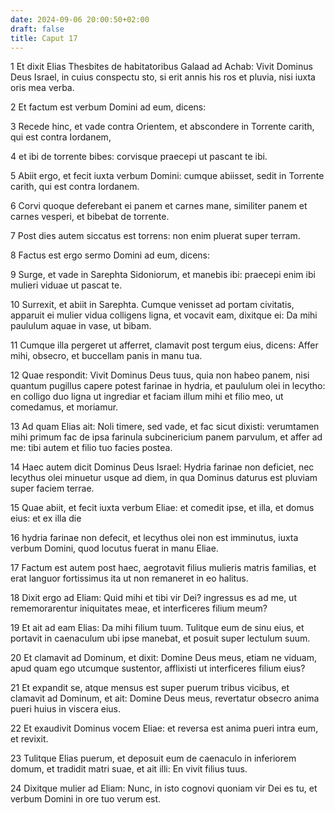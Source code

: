 ```yaml
---
date: 2024-09-06 20:00:50+02:00
draft: false
title: Caput 17
---
```





1 Et dixit Elias Thesbites de habitatoribus Galaad ad Achab: Vivit Dominus Deus Israel, in cuius conspectu sto, si erit annis his ros et pluvia, nisi iuxta oris mea verba.

2 Et factum est verbum Domini ad eum, dicens:

3 Recede hinc, et vade contra Orientem, et abscondere in Torrente carith, qui est contra Iordanem,

4 et ibi de torrente bibes: corvisque praecepi ut pascant te ibi.

5 Abiit ergo, et fecit iuxta verbum Domini: cumque abiisset, sedit in Torrente carith, qui est contra Iordanem.

6 Corvi quoque deferebant ei panem et carnes mane, similiter panem et carnes vesperi, et bibebat de torrente.

7 Post dies autem siccatus est torrens: non enim pluerat super terram.

8 Factus est ergo sermo Domini ad eum, dicens:

9 Surge, et vade in Sarephta Sidoniorum, et manebis ibi: praecepi enim ibi mulieri viduae ut pascat te.

10 Surrexit, et abiit in Sarephta. Cumque venisset ad portam civitatis, apparuit ei mulier vidua colligens ligna, et vocavit eam, dixitque ei: Da mihi paululum aquae in vase, ut bibam.

11 Cumque illa pergeret ut afferret, clamavit post tergum eius, dicens: Affer mihi, obsecro, et buccellam panis in manu tua.

12 Quae respondit: Vivit Dominus Deus tuus, quia non habeo panem, nisi quantum pugillus capere potest farinae in hydria, et paululum olei in lecytho: en colligo duo ligna ut ingrediar et faciam illum mihi et filio meo, ut comedamus, et moriamur.

13 Ad quam Elias ait: Noli timere, sed vade, et fac sicut dixisti: verumtamen mihi primum fac de ipsa farinula subcinericium panem parvulum, et affer ad me: tibi autem et filio tuo facies postea.

14 Haec autem dicit Dominus Deus Israel: Hydria farinae non deficiet, nec lecythus olei minuetur usque ad diem, in qua Dominus daturus est pluviam super faciem terrae.

15 Quae abiit, et fecit iuxta verbum Eliae: et comedit ipse, et illa, et domus eius: et ex illa die

16 hydria farinae non defecit, et lecythus olei non est imminutus, iuxta verbum Domini, quod locutus fuerat in manu Eliae.

17 Factum est autem post haec, aegrotavit filius mulieris matris familias, et erat languor fortissimus ita ut non remaneret in eo halitus.

18 Dixit ergo ad Eliam: Quid mihi et tibi vir Dei? ingressus es ad me, ut rememorarentur iniquitates meae, et interficeres filium meum?

19 Et ait ad eam Elias: Da mihi filium tuum. Tulitque eum de sinu eius, et portavit in caenaculum ubi ipse manebat, et posuit super lectulum suum.

20 Et clamavit ad Dominum, et dixit: Domine Deus meus, etiam ne viduam, apud quam ego utcumque sustentor, afflixisti ut interficeres filium eius?

21 Et expandit se, atque mensus est super puerum tribus vicibus, et clamavit ad Dominum, et ait: Domine Deus meus, revertatur obsecro anima pueri huius in viscera eius.

22 Et exaudivit Dominus vocem Eliae: et reversa est anima pueri intra eum, et revixit.

23 Tulitque Elias puerum, et deposuit eum de caenaculo in inferiorem domum, et tradidit matri suae, et ait illi: En vivit filius tuus.

24 Dixitque mulier ad Eliam: Nunc, in isto cognovi quoniam vir Dei es tu, et verbum Domini in ore tuo verum est.

